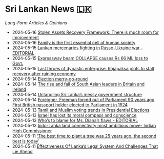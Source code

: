 # Sri Lankan News :sri_lanka:

*Long-Form Articles & Opinions*

* 2024-05-16 [Stolen Assets Recovery Framework: There is much room for improvement](data/articles/20240516-stolen-assets-recovery-framework-64d9b19a44b625358ad69e096d9eb34f)
* 2024-05-16 [Family is the first essential cell of human society](data/articles/20240516-family-is-the-first-essential-ce-ada7c4cedc33332398b0bbe2ea8f254c)
* 2024-05-15 [Lankan mercenaries fighting in Russo-Ukraine war - EDITORIAL](data/articles/20240515-lankan-mercenaries-fighting-in-r-3de396e8a2a392028df2d958d8a7a515)
* 2024-05-15 [Expressway beam COLLAPSE causes Rs 66 ML loss  to Govt.](data/articles/20240515-expressway-beam-collapse-causes--d8a6263a5c25c349fccfea390ec7b8fc)
* 2024-05-15 [Last throes of dynastic enterprise: Rajapaksa plots to stall recovery after ruining economy](data/articles/20240515-last-throes-of-dynastic-enterpri-31b42c3890e4dd634b196f87318b8c9d)
* 2024-05-14 [Election merry-go-round](data/articles/20240514-election-merry-go-round-8c0c73b1a8bf80cc61fcd8cdc144f3ab)
* 2024-05-14 [The rise and fall  of South Asian leaders in Britain and Ireland](data/articles/20240514-the-rise-and-fall-of-south-asian-ae8355fc9f5756fbfca4c2ecd3b9c9fe)
* 2024-05-14 [Untangling Sri Lanka’s messy government structure](data/articles/20240514-untangling-sri-lanka-s-messy-gov-bd7b67b11590a182f5e694391489c3ae)
* 2024-05-14 [Foreigner, Freeman forced out of Parliament 90 years ago First British passport holder elected to Parliament in 1924](data/articles/20240514-foreigner-freeman-forced-out-of--0867cd1f3f3be0e58f64ede8b4c8c975)
* 2024-05-13 [Tamil and Muslim voting trends in Presidential Elections](data/articles/20240513-tamil-and-muslim-voting-trends-i-62ab96fc6d2bedc5087486f47b594993)
* 2024-05-13 [Israel has lost its moral compass and conscience](data/articles/20240513-israel-has-lost-its-moral-compas-1eacc0a14efac601719f1a6180683cb8)
* 2024-05-13 [Who’s to blame for Ms. Diana’s flaws - EDITORIAL](data/articles/20240513-who-s-to-blame-for-ms-diana-s-fl-0537e9e59c66ec907b253285fc89f193)
* 2024-05-13 [Indo-Lanka land connectivity most ambitious  move- Indian High Commissioner](data/articles/20240513-indo-lanka-land-connectivity-mos-74cb8c1ce2dad96c82ec569409c04c7e)
* 2024-05-11 [‘The best time to plant a tree was 25 years ago, the second best is today’](data/articles/20240511--the-best-time-to-plant-a-tree-w-bae58d359ae399e0829a30edaded60b4)
* 2024-05-11 [Effectiveness Of Lanka’s Legal System And Challenges That Lie Ahead](data/articles/20240511-effectiveness-of-lanka-s-legal-s-0ee4b0808679654be06fbddd8db33396)